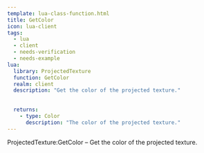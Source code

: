 ```yaml
---
template: lua-class-function.html
title: GetColor
icon: lua-client
tags:
  - lua
  - client
  - needs-verification
  - needs-example
lua:
  library: ProjectedTexture
  function: GetColor
  realm: client
  description: "Get the color of the projected texture."
  
  
  returns:
    - type: Color
      description: "The color of the projected texture."
---
```


<div class="lua__search__keywords">
ProjectedTexture:GetColor &#x2013; Get the color of the projected texture.
</div>

